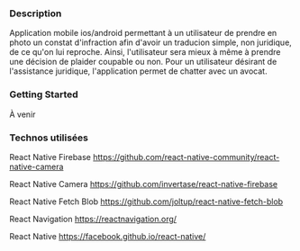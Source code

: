 ### Description

Application mobile ios/android permettant à un utilisateur de prendre en photo un constat d'infraction afin d'avoir un traducion simple, non juridique, de ce qu'on lui reproche. Ainsi, l'utilisateur sera mieux à même à prendre une décision de plaider coupable ou non. Pour un utilisateur désirant de l'assistance juridique, l'application permet de chatter avec un avocat.

### Getting Started

À venir

### Technos utilisées

React Native Firebase
https://github.com/react-native-community/react-native-camera

React Native Camera
https://github.com/invertase/react-native-firebase

React Native Fetch Blob
https://github.com/joltup/react-native-fetch-blob

React Navigation
https://reactnavigation.org/

React Native
https://facebook.github.io/react-native/
